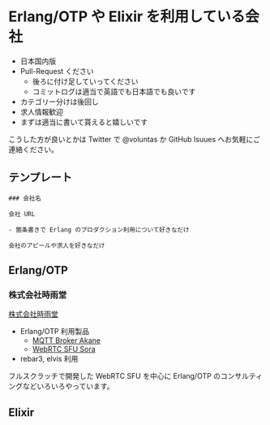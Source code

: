 # Erlang/OTP や Elixir を利用している会社

- 日本国内版
- Pull-Request ください
    - 後ろに付け足していってください
    - コミットログは適当で英語でも日本語でも良いです
- カテゴリー分けは後回し
- 求人情報歓迎
- まずは適当に書いて貰えると嬉しいです

こうした方が良いとかは Twitter で @voluntas か GitHub Isuues へお気軽にご連絡ください。

## テンプレート

```
### 会社名

会社 URL

- 箇条書きで Erlang のプロダクション利用について好きなだけ

会社のアピールや求人を好きなだけ
```

## Erlang/OTP

### 株式会社時雨堂

[株式会社時雨堂](https://shiguredo.jp/)

- Erlang/OTP 利用製品
    - [MQTT Broker Akane](http://akane.shiguredo.jp)
    - [WebRTC SFU Sora](http://sora.shiguredo.jp)
- rebar3, elvis 利用

フルスクラッチで開発した WebRTC SFU を中心に Erlang/OTP のコンサルティングなどいろいろやっています。

## Elixir

